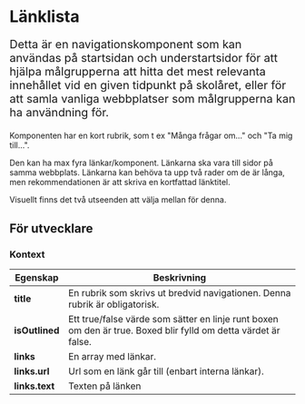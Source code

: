 # Länklista
<p style="font-size: 20px;">Detta är en navigationskomponent som kan användas på startsidan och understartsidor för att hjälpa målgrupperna att hitta det mest relevanta innehållet vid en given tidpunkt på skolåret, eller för att samla vanliga webbplatser som målgrupperna kan ha användning för.</p>

Komponenten har en kort rubrik, som t ex "Många frågar om..." och "Ta mig till...".

Den kan ha max fyra länkar/komponent. Länkarna ska vara till sidor på samma webbplats. Länkarna kan behöva ta upp två rader om de är långa, men rekommendationen är att skriva en kortfattad länktitel.

Visuellt finns det två utseenden att välja mellan för denna.

## För utvecklare

### Kontext
| Egenskap                    | Beskrivning |
|-----------------------------|-------------|
| <strong>title</strong>      | En rubrik som skrivs ut bredvid navigationen. Denna rubrik är obligatorisk. |
| <strong>isOutlined</strong> | Ett true/false värde som sätter en linje runt boxen om den är true. Boxed blir fylld om detta värdet är false. |
| <strong>links</strong>      | En array med länkar. |
| <strong>links.url</strong>  | Url som en länk går till (enbart interna länkar). |
| <strong>links.text</strong> | Texten på länken |
